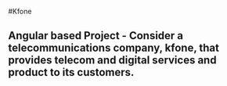 #Kfone

## Angular based Project - Consider a telecommunications company, kfone, that provides telecom and digital services and product to its customers.
